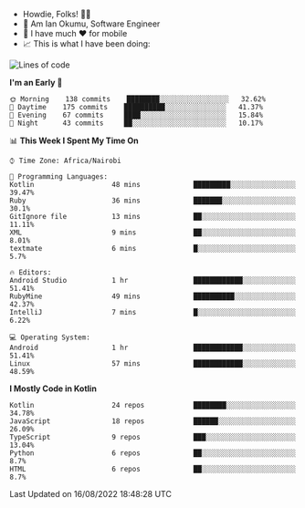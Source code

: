 
* Howdie, Folks! 👋🤓
* 🤪 Am Ian Okumu, Software Engineer
* 📱 I have much ❤️ for mobile
* 📈 This is what I have been doing:
  
<!-- <a href="https://otsembo.github.io/OtsemboPortfolio/" style="margin-right:.5%; margin-top=.5%;">
  <img align="center" src="https://github-readme-stats.vercel.app/api/top-langs/?username=otsembo&layout=compact" />
</a> -->

<!--START_SECTION:waka-->
![Lines of code](https://img.shields.io/badge/From%20Hello%20World%20I%27ve%20Written-694%20Thousand%20lines%20of%20code-blue)

**I'm an Early 🐤** 

```text
🌞 Morning    138 commits    ████████░░░░░░░░░░░░░░░░░   32.62% 
🌆 Daytime    175 commits    ██████████░░░░░░░░░░░░░░░   41.37% 
🌃 Evening    67 commits     ████░░░░░░░░░░░░░░░░░░░░░   15.84% 
🌙 Night      43 commits     ██░░░░░░░░░░░░░░░░░░░░░░░   10.17%

```


📊 **This Week I Spent My Time On** 

```text
⌚︎ Time Zone: Africa/Nairobi

💬 Programming Languages: 
Kotlin                   48 mins             █████████░░░░░░░░░░░░░░░░   39.47% 
Ruby                     36 mins             ███████░░░░░░░░░░░░░░░░░░   30.1% 
GitIgnore file           13 mins             ██░░░░░░░░░░░░░░░░░░░░░░░   11.11% 
XML                      9 mins              ██░░░░░░░░░░░░░░░░░░░░░░░   8.01% 
textmate                 6 mins              █░░░░░░░░░░░░░░░░░░░░░░░░   5.7%

🔥 Editors: 
Android Studio           1 hr                ████████████░░░░░░░░░░░░░   51.41% 
RubyMine                 49 mins             ██████████░░░░░░░░░░░░░░░   42.37% 
IntelliJ                 7 mins              █░░░░░░░░░░░░░░░░░░░░░░░░   6.22%

💻 Operating System: 
Android                  1 hr                ████████████░░░░░░░░░░░░░   51.41% 
Linux                    57 mins             ████████████░░░░░░░░░░░░░   48.59%

```

**I Mostly Code in Kotlin** 

```text
Kotlin                   24 repos            ████████░░░░░░░░░░░░░░░░░   34.78% 
JavaScript               18 repos            ██████░░░░░░░░░░░░░░░░░░░   26.09% 
TypeScript               9 repos             ███░░░░░░░░░░░░░░░░░░░░░░   13.04% 
Python                   6 repos             ██░░░░░░░░░░░░░░░░░░░░░░░   8.7% 
HTML                     6 repos             ██░░░░░░░░░░░░░░░░░░░░░░░   8.7%

```



 Last Updated on 16/08/2022 18:48:28 UTC
<!--END_SECTION:waka-->

<br />
<br />
<br />
<br />
<br />
  
  </div>
<!---
otsembo/otsembo is a ✨ special ✨ repository because its `README.md` (this file) appears on your GitHub profile.
You can click the Preview link to take a look at your changes.
--->
